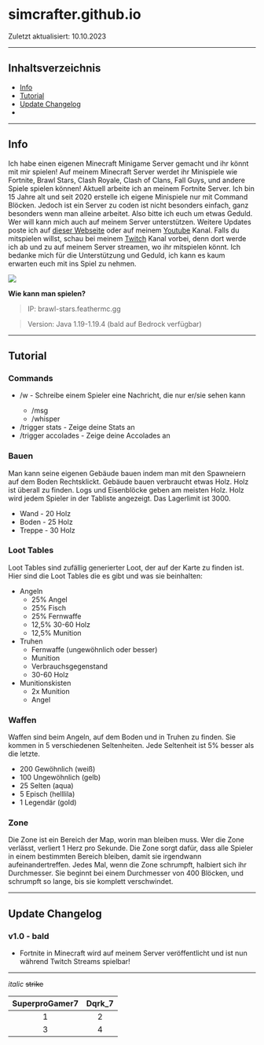 # simcrafter.github.io
Zuletzt aktualisiert: 10.10.2023

___
## Inhaltsverzeichnis
+ [Info](#info)
+ [Tutorial](#tutorial)
+ [Update Changelog](#update-changelog)
+ [](#)
  
___
## Info
Ich habe einen eigenen Minecraft Minigame Server gemacht und ihr könnt mit mir spielen! Auf meinem Minecraft Server werdet ihr Minispiele wie Fortnite, Brawl Stars, Clash Royale, Clash of Clans, Fall Guys, und andere Spiele spielen können! Aktuell arbeite ich an meinem Fortnite Server. Ich bin 15 Jahre alt und seit 2020 erstelle ich eigene Minispiele nur mit Command Blöcken. Jedoch ist ein Server zu coden ist nicht besonders einfach, ganz besonders wenn man alleine arbeitet. Also bitte ich euch um etwas Geduld. Wer will kann mich auch auf meinem Server unterstützen. Weitere Updates poste ich auf [dieser Webseite]() oder auf meinem [Youtube](https://youtube.com/@simcrafter) Kanal. Falls du mitspielen willst, schau bei meinem [Twitch](https://twitch.tv/simcrafter_) Kanal vorbei, denn dort werde ich ab und zu auf meinem Server streamen, wo ihr mitspielen könnt. Ich bedanke mich für die Unterstützung und Geduld, ich kann es kaum erwarten euch mit ins Spiel zu nehmen.

![](https://static-cdn.jtvnw.net/jtv_user_pictures/d901ad57-2915-4bf4-8a01-066dd310e27f-profile_image-70x70.png)

**Wie kann man spielen?**
> IP: brawl-stars.feathermc.gg

> Version: Java 1.19-1.19.4 (bald auf Bedrock verfügbar)

___
## Tutorial
### Commands
+ /w <name> <Nachricht> - Schreibe einem Spieler eine Nachricht, die nur er/sie sehen kann
  + /msg <name> <Nachricht>
  + /whisper <name> <Nachricht>
+ /trigger stats - Zeige deine Stats an
+ /trigger accolades - Zeige deine Accolades an

### Bauen
Man kann seine eigenen Gebäude bauen indem man mit den Spawneiern auf dem Boden Rechtsklickt. Gebäude bauen verbraucht etwas Holz. Holz ist überall zu finden. Logs und Eisenblöcke geben am meisten Holz. Holz wird jedem Spieler in der Tabliste angezeigt. Das Lagerlimit ist 3000.
+ Wand - 20 Holz
+ Boden - 25 Holz
+ Treppe - 30 Holz

### Loot Tables
Loot Tables sind zufällig generierter Loot, der auf der Karte zu finden ist. Hier sind die Loot Tables die es gibt und was sie beinhalten:
+ Angeln
  + 25% Angel
  + 25% Fisch
  + 25% Fernwaffe
  + 12,5% 30-60 Holz
  + 12,5% Munition
+ Truhen
  + Fernwaffe (ungewöhnlich oder besser)
  + Munition
  + Verbrauchsgegenstand
  + 30-60 Holz
+ Munitionskisten
  + 2x Munition
  + Angel

### Waffen
Waffen sind beim Angeln, auf dem Boden und in Truhen zu finden. Sie kommen in 5 verschiedenen Seltenheiten. Jede Seltenheit ist 5% besser als die letzte.
+ 200 Gewöhnlich (weiß)
+ 100 Ungewöhnlich (gelb)
+ 25 Selten (aqua)
+ 5 Episch (helllila)
+ 1 Legendär (gold)

### Zone
Die Zone ist ein Bereich der Map, worin man bleiben muss. Wer die Zone verlässt, verliert 1 Herz pro Sekunde. Die Zone sorgt dafür, dass alle Spieler in einem bestimmten Bereich bleiben, damit sie irgendwann aufeinandertreffen. Jedes Mal, wenn die Zone schrumpft, halbiert sich ihr Durchmesser. Sie beginnt bei einem Durchmesser von 400 Blöcken, und schrumpft so lange, bis sie komplett verschwindet.

___
## Update Changelog
### v1.0 - bald
+ Fortnite in Minecraft wird auf meinem Server veröffentlicht und ist nun während Twitch Streams spielbar!

___

*italic*
~~strike~~

|SuperproGamer7|Dqrk_7|
|:------------:|:----:|
|1|2|
|3|4|
